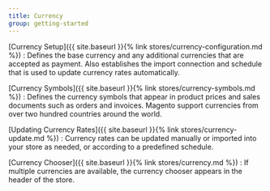 ```yaml
---
title: Currency
group: getting-started
---
```


[Currency Setup]({{ site.baseurl }}{% link stores/currency-configuration.md %})
:  Defines the base currency and any additional currencies that are accepted as payment. Also establishes the import connection and schedule that is used to update currency rates automatically.

[Currency Symbols]({{ site.baseurl }}{% link stores/currency-symbols.md %})
:  Defines the currency symbols that appear in product prices and sales documents such as orders and invoices. Magento support currencies from over two hundred countries around the world.

[Updating Currency Rates]({{ site.baseurl }}{% link stores/currency-update.md %})
:  Currency rates can be updated manually or imported into your store as needed, or according to a predefined schedule.

[Currency Chooser]({{ site.baseurl }}{% link stores/currency.md %})
:  If multiple currencies are available, the currency chooser appears in the header of the store.